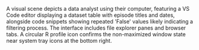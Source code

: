 A visual scene depicts a data analyst using their computer, featuring a VS Code editor displaying a dataset table with episode titles and dates, alongside code snippets showing repeated 'False' values likely indicating a filtering process. The interface includes file explorer panes and browser tabs. A circular R profile icon confirms the non-maximized window state near system tray icons at the bottom right.